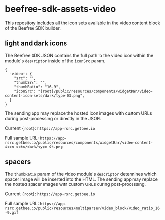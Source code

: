 
# beefree-sdk-assets-video

This repository includes all the icon sets available in the video content block of the Beefree SDK builder.

  

## light and dark icons

The Beefree SDK JSON contains the full path to the video icon within the module's `descriptor` inside of the `iconSrc` param.

    {
      "video": {
        "src": "",
        "thumbSrc": "",
        "thumbRatio": "16-9",
        "iconSrc": "{root}/public/resources/components/widgetBar/video-content-icon-sets/dark/type-03.png",
      }
    }
      
    
The sending app may replace the hosted icon images with custom URLs during post-processing or directly in the JSON. 

Current `{root}`:
`https://app-rsrc.getbee.io`

Full sample URL:
`https://app-rsrc.getbee.io/public/resources/components/widgetBar/video-content-icon-sets/dark/type-04.png`

## spacers

The `thumbRatio` param of the video module's `descriptor` determines which spacer image will be inserted into the HTML. The sending app may replace the hosted spacer images with custom URLs during post-processing.

Current `{root}`:
`https://app-rsrc.getbee.io`

Full sample URL:
`https://app-rsrc.getbee.io/public/resources/multiparser/video_block/video_ratio_16-9.gif`

